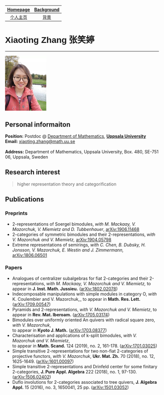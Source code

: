 [Homepage](https://xt-zhang.github.io)  | [Background](https://xt-zhang.github.io/BG)  
:---: | :---: 
[个人主页](https://xt-zhang.github.io/zxt)  | [背景](https://xt-zhang.github.io/BJ)  

# <span style="font-family: sans-serif;font-size:12"> Xiaoting Zhang</span> <span style="font-family:STKaiti;font-size:12;font-color:blue">张笑婷 </span> 
---
<img src="https://raw.githubusercontent.com/xt-zhang/xt-zhang.github.io/master/xt.jpg" width="135" />  

## Personal informaiton
**Position:**  Postdoc @ [Department of Mathematics](http://math.uu.se/?languageId=1), **[Uppsala University](https://www.uu.se/en)**  <br>
**Email:** [xiaoting.zhang@math.uu.se]()  <br>   
**Address:**  Department of Mathematics, Uppsala University, Box. 480, SE-751 06, Uppsala, Sweden

## Research interest
> higher representation theory and categorification

## Publications
### Preprints
* 2-representations of Soergel bimodules, _with M. Mackaay, V. Mazorchuk, V. Miemietz and D. Tubbenhauer_, [arXiv:1906.11468](https://arxiv.org/abs/1906.11468)
* 2-categories of symmetric bimodules and their 2-representations, _with V. Mazorchuk and V. Miemietz,_ [arXiv:1904.05798](https://arxiv.org/abs/1904.05798)
* Extreme representations of semirings, _with C. Chen, B. Dubsky, H. Jonsson, V. Mazorchuk, E. Westin and J. Zimmermann,_ [arXiv:1806.06501](https://arxiv.org/abs/1806.06501)

### Papers
* Analogues of centralizer subalgebras for fiat 2-categories and their 2-representations, _with M. Mackaay, V. Mazorchuk and V. Miemietz,_ to appear in **J. Inst. Math. Jussieu.** ([arXiv:1802.02078](https://arxiv.org/abs/1802.02078))
* Indecomposable manipulations with simple modules in category O, _with_ K. Coulembier and V. Mazorchuk,_ to appear in **Math. Res. Lett.** ([arXiv:1709.00547](https://arxiv.org/abs/1709.00547))
* Pyramids and 2-representations, _with V. Mazorchuk and V. Miemietz_, to appear in **Rev. Mat. Iberoam.** ([arXiv:1705.03174](https://arxiv.org/abs/1705.03174))
* Bimodules over uniformly oriented An quivers with radical square zero, _with V. Mazorchuk_, <br> to appear in **Kyoto J. Math.** ([arXiv:1703.08377](https://arxiv.org/abs/1703.08377))
* Characterisation and applications of k-split bimodules, _with V. Mazorchuk and V. Miemietz_, <br> to appear in **Math. Scand.** 124 (2019), no. 2, 161-178. ([arXiv:1701.03025](https://arxiv.org/abs/1701.03025))
* Simple transitive 2-representations for two non-fiat 2-categories of projective functors, _with V. Mazorchuk_, **Ukr. Mat. Zh.** 70 (2018), no. 12, 1625-1649. ([arXiv:1601.00097](http://arxiv.org/abs/1601.00097))
* Simple transitive 2-representations and Drinfeld center for some finitary 2-categories, **J. Pure Appl. Algebra** 222 (2018), no. 1, 97-130. ([arXiv:1506.02402](http://arxiv.org/abs/1506.02402))
* Duflo involutions for 2-categories associated to tree quivers, **J. Algebra Appl.** 15 (2016), no. 3, 1650041, 25 pp. ([arXiv:1501.03052](http://arxiv.org/abs/1501.03052))

